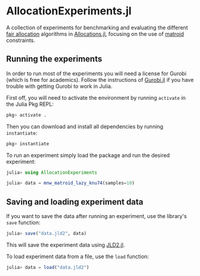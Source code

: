 # AllocationExperiments.jl

A collection of experiments for benchmarking and evaluating the different
[fair allocation](https://en.wikipedia.org/wiki/Fair_item_allocation) algorithms in
[Allocations.jl](https://github.com/mlhetland/Allocations.jl), focusing on the use of
[matroid](https://en.wikipedia.org/wiki/Matroid) constraints.

## Running the experiments

In order to run most of the experiments you will need a license for Gurobi (which is free for academics). Follow
the instructions of [Gurobi.jl](https://github.com/jump-dev/Gurobi.jl) if you have trouble with getting Gurobi
to work in Julia.

First off, you will need to activate the environment by running `activate` in the Julia Pkg REPL:
```julia
pkg> activate .
```

Then you can download and install all dependencies by running `instantiate`:
```julia
pkg> instantiate
```

To run an experiment simply load the package and run the desired experiment:
```julia
julia> using AllocationExperiments

julia> data = mnw_matroid_lazy_knu74(samples=10)
```

## Saving and loading experiment data

If you want to save the data after running an experiment, use the library's `save` function:
```julia
julia> save("data.jld2", data)
```

This will save the experiment data using [JLD2.jl](https://github.com/JuliaIO/JLD2.jl).

To load experiment data from a file, use the `load` function:
```julia
julia> data = load("data.jld2")
```
